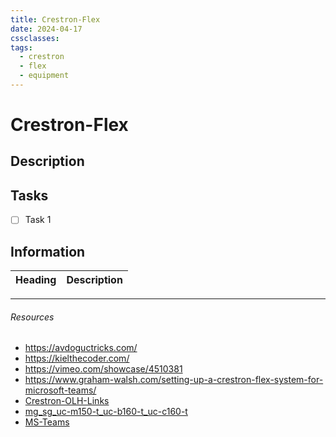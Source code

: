 ```yaml
---
title: Crestron-Flex
date: 2024-04-17
cssclasses: 
tags:
  - crestron
  - flex
  - equipment
---
```


# Crestron-Flex

## Description


## Tasks

- [ ] Task 1

## Information

Heading          | Description
---------------- | -----------------

---

###### Resources
- https://avdoguctricks.com/
- https://kielthecoder.com/
- https://vimeo.com/showcase/4510381
- https://www.graham-walsh.com/setting-up-a-crestron-flex-system-for-microsoft-teams/
- [Crestron-OLH-Links](../FAQ/Crestron-OLH-Links.md)
- [mg_sg_uc-m150-t_uc-b160-t_uc-c160-t](https://www.crestron.com/getmedia/37077e91-4b19-4c40-b88a-ea45be7e651d/mg_sg_uc-m150-t_uc-b160-t_uc-c160-t)
- [MS-Teams](../../02-Areas/IT/MS-Teams.md)
